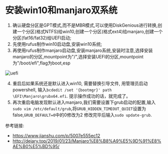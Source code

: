 # 安装win10和manjaro双系统
1. 确认硬盘分区是GPT模式,而不是MBR模式,可以使用DiskGenious进行转换,创建一个分区(格式NTFS)给win10,创建一个分区(格式ext4)给manjaro,创建一个分区(fat16/fat32)给UEFI启动;
2. 先使用rufus制作win10启动盘,安装win10系统;
3. 再使用rufus制作manjaro启动盘,安装manjaro系统,安装时注意,选择安装manjaro的分区,mountpoint为"/",选择安装UEFI的分区,mountpoint为"/boot/efi",flag为boot,esp

![uefi](./uefi.png)

4. 重启后如果系统还是默认进入win10, 需要替换引导文件, 用管理员启动powershell, 输入`bcdedit /set '{bootmgr}' path \EFI\Manjaro\grubx64.efi`. 提示操作成功的话，就完成了。
5. 再次重启电脑发现默认进入manjaro,我们需要设置下grub启动的配置,输入`sudo vim /etc/default/grub`,将`GRUB_HIDDEN_TIMEOUT_QUIET`设置为false,`GRUB_DEFAULT=0`中的0修改为2
修改完毕后输入`sudo update-grub`.

参考链接:
* https://www.jianshu.com/p/5007e555ec12
* http://dejary.top/2019/01/23/Manjaro%E8%B8%A9%E5%9D%91%E8%AE%B0%E5%BD%95/

